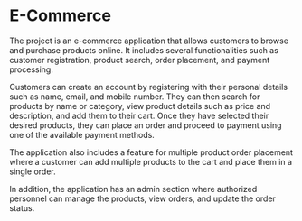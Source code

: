 # E-Commerce
The project is an e-commerce application that allows customers to browse and purchase products online. It includes several functionalities such as customer registration, product search, order placement, and payment processing.

Customers can create an account by registering with their personal details such as name, email, and mobile number. They can then search for products by name or category, view product details such as price and description, and add them to their cart. Once they have selected their desired products, they can place an order and proceed to payment using one of the available payment methods.

The application also includes a feature for multiple product order placement where a customer can add multiple products to the cart and place them in a single order.

In addition, the application has an admin section where authorized personnel can manage the products, view orders, and update the order status.
